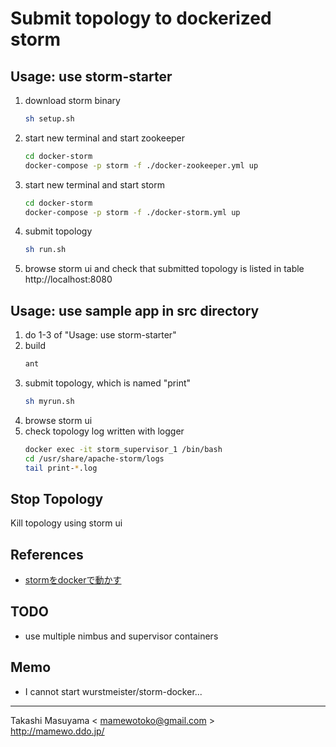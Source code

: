 Submit topology to dockerized storm
===================================

Usage: use storm-starter
------------------------
1. download storm binary
    ```bash
    sh setup.sh
    ```
2. start new terminal and start zookeeper
    ```bash
    cd docker-storm
    docker-compose -p storm -f ./docker-zookeeper.yml up
    ```
3. start new terminal and start storm
    ```bash
    cd docker-storm
    docker-compose -p storm -f ./docker-storm.yml up
    ```
4. submit topology 
    ```bash
    sh run.sh
    ```
5. browse storm ui and check that submitted topology is listed in table
http://localhost:8080

Usage: use sample app in src directory
--------------------------------------
1. do 1-3 of "Usage: use storm-starter"
2. build
    ```bash
    ant
    ```
3. submit topology, which is named "print"
    ```bash
    sh myrun.sh
    ```
4. browse storm ui
5. check topology log written with logger
    ```bash
    docker exec -it storm_supervisor_1 /bin/bash
    cd /usr/share/apache-storm/logs
    tail print-*.log
    ```

Stop Topology
-------------
Kill topology using storm ui

References
----------
- [stormをdockerで動かす](http://qiita.com/lambda-knight/items/553304ec0add145c2cce)

TODO
----
* use multiple nimbus and supervisor containers

Memo
----
* I cannot start wurstmeister/storm-docker...

----
Takashi Masuyama < mamewotoko@gmail.com >  
http://mamewo.ddo.jp/

